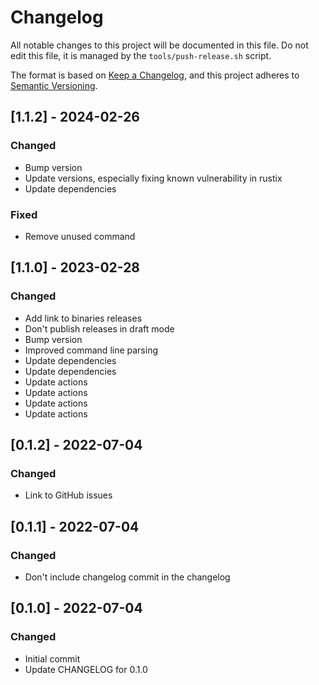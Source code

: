 # Changelog

All notable changes to this project will be documented in this file.
Do not edit this file, it is managed by the `tools/push-release.sh` script.

The format is based on [Keep a Changelog](https://keepachangelog.com/en/1.0.0/),
and this project adheres to [Semantic Versioning](https://semver.org/spec/v2.0.0.html).

## [1.1.2] - 2024-02-26

### Changed

- Bump version
- Update versions, especially fixing known vulnerability in rustix
- Update dependencies

### Fixed

- Remove unused command

## [1.1.0] - 2023-02-28

### Changed

- Add link to binaries releases
- Don't publish releases in draft mode
- Bump version
- Improved command line parsing
- Update dependencies
- Update dependencies
- Update actions
- Update actions
- Update actions
- Update actions

## [0.1.2] - 2022-07-04

### Changed

- Link to GitHub issues

## [0.1.1] - 2022-07-04

### Changed

- Don't include changelog commit in the changelog

## [0.1.0] - 2022-07-04

### Changed

- Initial commit
- Update CHANGELOG for 0.1.0

<!-- generated by git-cliff -->
